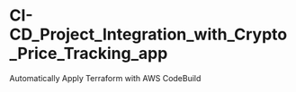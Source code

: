 # CI-CD_Project_Integration_with_Crypto_Price_Tracking_app
Automatically Apply Terraform with AWS CodeBuild
